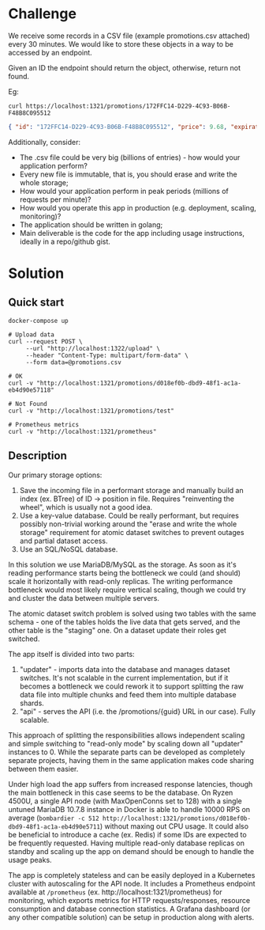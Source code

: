 # Challenge

We receive some records in a CSV file (example promotions.csv attached) every 30 minutes. We would like to store these objects in a way to be accessed by an endpoint.

Given an ID the endpoint should return the object, otherwise, return not found.

Eg:

`curl https://localhost:1321/promotions/172FFC14-D229-4C93-B06B-F48B8C095512`
```json
{ "id": "172FFC14-D229-4C93-B06B-F48B8C095512", "price": 9.68, "expiration_date": "2022-06-04 06:01:20" }
```

Additionally, consider:
* The .csv file could be very big (billions of entries) - how would your application perform?
* Every new file is immutable, that is, you should erase and write the whole storage;
* How would your application perform in peak periods (millions of requests per minute)?
* How would you operate this app in production (e.g. deployment, scaling, monitoring)?
* The application should be written in golang;
* Main deliverable is the code for the app including usage instructions, ideally in a repo/github gist.

# Solution

## Quick start

```shell
docker-compose up

# Upload data
curl --request POST \
     --url "http://localhost:1322/upload" \
     --header "Content-Type: multipart/form-data" \
     --form data=@promotions.csv

# OK
curl -v "http://localhost:1321/promotions/d018ef0b-dbd9-48f1-ac1a-eb4d90e57118"

# Not Found
curl -v "http://localhost:1321/promotions/test"

# Prometheus metrics
curl -v "http://localhost:1321/prometheus"
```

## Description

Our primary storage options:
1. Save the incoming file in a performant storage and manually build an index (ex. BTree) of ID -> position in file. Requires "reinventing the wheel", which is usually not a good idea.
2. Use a key-value database. Could be really performant, but requires possibly non-trivial working around the "erase and write the whole storage" requirement for atomic dataset switches to prevent outages and partial dataset access.
3. Use an SQL/NoSQL database.

In this solution we use MariaDB/MySQL as the storage. As soon as it's reading performance starts being the bottleneck we could (and should) scale it horizontally with read-only replicas. The writing performance bottleneck would most likely require vertical scaling, though we could try and cluster the data between multiple servers.

The atomic dataset switch problem is solved using two tables with the same schema - one of the tables holds the live data that gets served, and the other table is the "staging" one. On a dataset update their roles get switched.

The app itself is divided into two parts:
1. "updater" - imports data into the database and manages dataset switches. It's not scalable in the current implementation, but if it becomes a bottleneck we could rework it to support splitting the raw data file into multiple chunks and feed them into multiple database shards.
2. "api" - serves the API (i.e. the /promotions/{guid} URL in our case). Fully scalable.

This approach of splitting the responsibilities allows independent scaling and simple switching to "read-only mode" by scaling down all "updater" instances to 0. While the separate parts can be developed as completely separate projects, having them in the same application makes code sharing between them easier.

Under high load the app suffers from increased response latencies, though the main bottleneck in this case seems to be the database. On Ryzen 4500U, a single API node (with MaxOpenConns set to 128) with a single untuned MariaDB 10.7.8 instance in Docker is able to handle 10000 RPS on average (`bombardier -c 512 http://localhost:1321/promotions/d018ef0b-dbd9-48f1-ac1a-eb4d90e5711`) without maxing out CPU usage. It could also be beneficial to introduce a cache (ex. Redis) if some IDs are expected to be frequently requested. Having multiple read-only database replicas on standby and scaling up the app on demand should be enough to handle the usage peaks.

The app is completely stateless and can be easily deployed in a Kubernetes cluster with autoscaling for the API node. It includes a Prometheus endpoint available at `/prometheus` (ex. http://localhost:1321/prometheus) for monitoring, which exports metrics for HTTP requests/responses, resource consumption and database connection statistics. A Grafana dashboard (or any other compatible solution) can be setup in production along with alerts.
